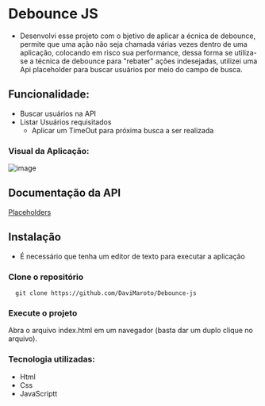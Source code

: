 # Debounce JS
- Desenvolvi esse projeto com o bjetivo de aplicar a écnica de debounce, permite que uma ação não seja chamada várias vezes dentro de uma aplicação, colocando em risco sua performance, dessa forma se utiliza-se a técnica de debounce para "rebater" ações indesejadas, utilizei uma Api placeholder para buscar usuários por meio do campo de busca.
## Funcionalidade:
- Buscar usuários na API
- Listar Usuários requisitados
  - Aplicar um TimeOut para próxima busca a ser realizada
### Visual da Aplicação:
![image](https://github.com/user-attachments/assets/b054d319-4630-4190-82b3-c84cb3238d9a)

## Documentação da API
[Placeholders](https://github.com/PlaceholderAPI/PlaceholderAPI/wiki/Placeholders)
## Instalação

- É necessário que tenha um editor de texto para executar a aplicação

### Clone o repositório 

```
  git clone https://github.com/DaviMaroto/Debounce-js
```
### Execute o projeto 
Abra o arquivo index.html em um navegador (basta dar um duplo clique no arquivo).

### Tecnologia utilizadas: 
- Html 
- Css 
- JavaScriptt

